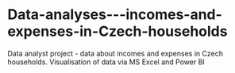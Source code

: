 # Data-analyses---incomes-and-expenses-in-Czech-households
Data analyst project - data about incomes and expenses in Czech households. Visualisation of data via MS Excel and Power BI
